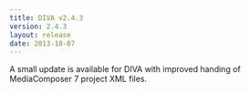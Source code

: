 ```yaml
---
title: DIVA v2.4.3
version: 2.4.3
layout: release
date: 2013-10-07
---
```


A small update is available for DIVA with improved handing of MediaComposer 7 project XML files.

